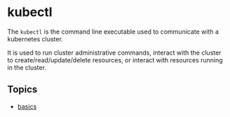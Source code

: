 # kubectl

The `kubectl` is the command line executable used to communicate with a kubernetes cluster.

It is used to run cluster administrative commands, interact with the cluster to create/read/update/delete resources, or interact with resources running in the cluster.

## Topics

- [basics](basics/readme/md)
